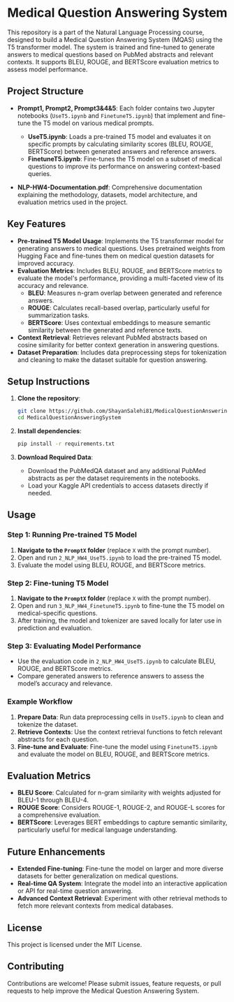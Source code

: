 # Medical Question Answering System

This repository is a part of the Natural Language Processing course, designed to build a Medical Question Answering System (MQAS) using the T5 transformer model. The system is trained and fine-tuned to generate answers to medical questions based on PubMed abstracts and relevant contexts. It supports BLEU, ROUGE, and BERTScore evaluation metrics to assess model performance.

## Project Structure

- **Prompt1, Prompt2, Prompt3&4&5**: Each folder contains two Jupyter notebooks (`UseT5.ipynb` and `FinetuneT5.ipynb`) that implement and fine-tune the T5 model on various medical prompts.
  - **UseT5.ipynb**: Loads a pre-trained T5 model and evaluates it on specific prompts by calculating similarity scores (BLEU, ROUGE, BERTScore) between generated answers and reference answers.
  - **FinetuneT5.ipynb**: Fine-tunes the T5 model on a subset of medical questions to improve its performance on answering context-based queries.

- **NLP-HW4-Documentation.pdf**: Comprehensive documentation explaining the methodology, datasets, model architecture, and evaluation metrics used in the project.

## Key Features

- **Pre-trained T5 Model Usage**: Implements the T5 transformer model for generating answers to medical questions. Uses pretrained weights from Hugging Face and fine-tunes them on medical question datasets for improved accuracy.
- **Evaluation Metrics**: Includes BLEU, ROUGE, and BERTScore metrics to evaluate the model's performance, providing a multi-faceted view of its accuracy and relevance.
  - **BLEU**: Measures n-gram overlap between generated and reference answers.
  - **ROUGE**: Calculates recall-based overlap, particularly useful for summarization tasks.
  - **BERTScore**: Uses contextual embeddings to measure semantic similarity between the generated and reference texts.
- **Context Retrieval**: Retrieves relevant PubMed abstracts based on cosine similarity for better context generation in answering questions.
- **Dataset Preparation**: Includes data preprocessing steps for tokenization and cleaning to make the dataset suitable for question answering.

## Setup Instructions

1. **Clone the repository**:

   ```bash
   git clone https://github.com/ShayanSalehi81/MedicalQuestionAnsweringSystem.git
   cd MedicalQuestionAnsweringSystem
   ```

2. **Install dependencies**:

   ```bash
   pip install -r requirements.txt
   ```

3. **Download Required Data**:
   - Download the PubMedQA dataset and any additional PubMed abstracts as per the dataset requirements in the notebooks.
   - Load your Kaggle API credentials to access datasets directly if needed.

## Usage

### Step 1: Running Pre-trained T5 Model

1. **Navigate to the `PromptX` folder** (replace `X` with the prompt number).
2. Open and run `2_NLP_HW4_UseT5.ipynb` to load the pre-trained T5 model.
3. Evaluate the model using BLEU, ROUGE, and BERTScore metrics.

### Step 2: Fine-tuning T5 Model

1. **Navigate to the `PromptX` folder** (replace `X` with the prompt number).
2. Open and run `3_NLP_HW4_FinetuneT5.ipynb` to fine-tune the T5 model on medical-specific questions.
3. After training, the model and tokenizer are saved locally for later use in prediction and evaluation.

### Step 3: Evaluating Model Performance

- Use the evaluation code in `2_NLP_HW4_UseT5.ipynb` to calculate BLEU, ROUGE, and BERTScore metrics.
- Compare generated answers to reference answers to assess the model’s accuracy and relevance.

### Example Workflow

1. **Prepare Data**: Run data preprocessing cells in `UseT5.ipynb` to clean and tokenize the dataset.
2. **Retrieve Contexts**: Use the context retrieval functions to fetch relevant abstracts for each question.
3. **Fine-tune and Evaluate**: Fine-tune the model using `FinetuneT5.ipynb` and evaluate the model on BLEU, ROUGE, and BERTScore metrics.

## Evaluation Metrics

- **BLEU Score**: Calculated for n-gram similarity with weights adjusted for BLEU-1 through BLEU-4.
- **ROUGE Score**: Considers ROUGE-1, ROUGE-2, and ROUGE-L scores for a comprehensive evaluation.
- **BERTScore**: Leverages BERT embeddings to capture semantic similarity, particularly useful for medical language understanding.

## Future Enhancements

- **Extended Fine-tuning**: Fine-tune the model on larger and more diverse datasets for better generalization on medical questions.
- **Real-time QA System**: Integrate the model into an interactive application or API for real-time question answering.
- **Advanced Context Retrieval**: Experiment with other retrieval methods to fetch more relevant contexts from medical databases.

## License

This project is licensed under the MIT License.

## Contributing

Contributions are welcome! Please submit issues, feature requests, or pull requests to help improve the Medical Question Answering System.